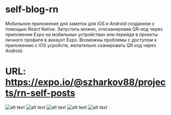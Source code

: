 # self-blog-rn
Мобильное приложение для заметок для iOS и Android созданное с помощью React Native.
Запустить можно, отксканировав QR-код через приложение Expo на мобильных устройствах или перейдя в проекты личного профиля в аккаунт Expo. Возможны проблемы с доступом к приложению с iOS усройств, желательно сканировать QR код через Android.
# URL: https://expo.io/@szharkov88/projects/rn-self-posts
![alt text](https://github.com/szharkov88/react-native-self-blog/blob/main/screenshots/IMG_0839.PNG)
![alt text](https://github.com/szharkov88/react-native-self-blog/blob/main/screenshots/IMG_0840.PNG)
![alt text](https://github.com/szharkov88/react-native-self-blog/blob/main/screenshots/IMG_0841.PNG)
![alt text](https://github.com/szharkov88/react-native-self-blog/blob/main/screenshots/IMG_0842.PNG)
![alt text](https://github.com/szharkov88/react-native-self-blog/blob/main/screenshots/IMG_0843.PNG)
